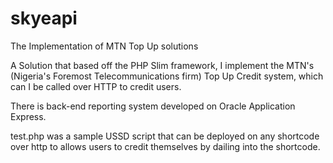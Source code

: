 # skyeapi
The Implementation of MTN Top Up solutions

A Solution that based off the PHP Slim framework, I implement the MTN's (Nigeria's 
Foremost Telecommunications firm) Top Up Credit system, which can I be called over HTTP to credit users.

There is back-end reporting system developed on Oracle Application Express.

test.php was a sample USSD script that can be deployed on any shortcode over http
to allows users to credit themselves by dailing into the shortcode.
